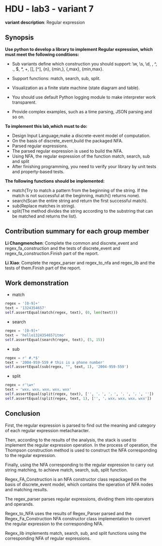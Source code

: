 # HDU - lab3 - variant 7

   **variant description**: Regular expression

## Synopsis

   **Use python to develop a library to implement Regular expression,
   which must meet the following conditions:**

   - Sub variants define which construction you should support:
      \w, \s, \d, \, ^, ., $, *, +, [], [^], {n}, {min,}, {,max}, {min,max}.

   - Support functions: match, search, sub, split.
   - Visualization as a finite state machine (state diagram and table).
   - You should use default Python logging module to make interpreter work transparent.
   - Provide complex examples, such as a time parsing, JSON parsing and so on.

   **To implement this lab,which must to do:**

   - Design Input Language,make a discrete-event model of computation.
   - On the basis of discrete_event,build the packaged NFA.
   - Parsed regular expressions.
   - The parsed regular expression is used to build the NFA.
   - Using NFA, the regular expression of the function match, search, sub and split
   - After finishing programming, you need to verify your library
   by unit tests and property-based tests.

   **The following functions should be implemented:**

   - match(Try to match a pattern from the beginning of the string.
   If the match is not successful at the beginning, match() returns none).
   - search(Scan the entire string and return the first successful match).
   - sub(Replace matches in string).
   - split(The method divides the string according to the substring
   that can be matched and returns the list).

## Contribution summary for each group member

   **Li Changmenchen**: Complete the common and discrete_event and
   regex_fa_construction and the tests of discrete_event and
   regex_fa_construction.Finish part of the report.

   **Li Xiao**: Complete the regex_parser and regex_to_nfa and regex_lib
   and the tests of them.Finish part of the report.

## Work demonstration

   - match
   
  ```python
  regex = '[0-9]+'
  text = '1324354657'
  self.assertEqual(match(regex, text), (0, len(text)))
  ```

   - search

  ```python
  regex = '[0-9]+'
  text = 'hello1324354657itmo'
  self.assertEqual(search(regex, text), (5, 15))
  ```

  - sub

  ```python
  regex = r' #.*$'
  text = '2004-959-559 # this is a phone number'
  self.assertEqual(sub(regex, "", text, 1), '2004-959-559')
  ```

   - split

  ```python
  regex = r'\w+'
  text = 'wxx，wxx，wxx，wxx，wxx'
  self.assertEqual(split(regex, text), ['', '，', '，', '，', '，', ''])
  self.assertEqual(split(regex, text, 1), ['', '，wxx，wxx，wxx，wxx'])
  ```

## Conclusion

  First, the regular expression is parsed to find out the meaning
  and category of each regular expression metacharacter.

  Then, according to the results of the analysis,
  the stack is used to implement the regular expression operation.
  In the process of operation, the Thompson construction method is used to
  construct the NFA corresponding to the regular expression.

  Finally, using the NFA corresponding to the regular expression
  to carry out string matching, to achieve match, search, sub, split function.

  Regex_FA_Construction is an NFA constructor class repackaged on the basis of
  discrete_event model, which contains the operation of NFA nodes and matching results.

  The regex_parser parses regular expressions, dividing them into operators and operands.

  Regex_to_NFA uses the results of Regex_Parser parsed and
  the Regex_Fa_Construction NFA constructor class implementation
  to convert the regular expression to the corresponding NFA.

  Regex_lib implements match, search, sub, and split functions
  using the corresponding NFA of regular expressions.
